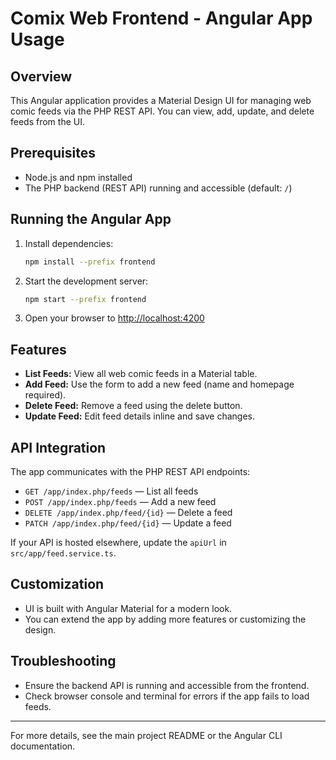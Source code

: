 # Comix Web Frontend - Angular App Usage

## Overview
This Angular application provides a Material Design UI for managing web comic feeds via the PHP REST API. You can view, add, update, and delete feeds from the UI.

## Prerequisites
- Node.js and npm installed
- The PHP backend (REST API) running and accessible (default: `/`)

## Running the Angular App

1. Install dependencies:
   ```bash
   npm install --prefix frontend
   ```
2. Start the development server:
   ```bash
   npm start --prefix frontend
   ```
3. Open your browser to [http://localhost:4200](http://localhost:4200)

## Features
- **List Feeds:** View all web comic feeds in a Material table.
- **Add Feed:** Use the form to add a new feed (name and homepage required).
- **Delete Feed:** Remove a feed using the delete button.
- **Update Feed:** Edit feed details inline and save changes.

## API Integration
The app communicates with the PHP REST API endpoints:
- `GET /app/index.php/feeds` — List all feeds
- `POST /app/index.php/feeds` — Add a new feed
- `DELETE /app/index.php/feed/{id}` — Delete a feed
- `PATCH /app/index.php/feed/{id}` — Update a feed

If your API is hosted elsewhere, update the `apiUrl` in `src/app/feed.service.ts`.

## Customization
- UI is built with Angular Material for a modern look.
- You can extend the app by adding more features or customizing the design.

## Troubleshooting
- Ensure the backend API is running and accessible from the frontend.
- Check browser console and terminal for errors if the app fails to load feeds.

---
For more details, see the main project README or the Angular CLI documentation.
